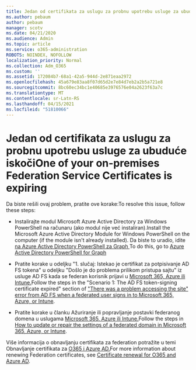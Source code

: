 ```yaml
---
title: Jedan od certifikata za uslugu za probnu upotrebu usluge za ubuduće iskoči
ms.author: pebaum
author: pebaum
manager: scotv
ms.date: 04/21/2020
ms.audience: Admin
ms.topic: article
ms.service: o365-administration
ROBOTS: NOINDEX, NOFOLLOW
localization_priority: Normal
ms.collection: Adm_O365
ms.custom: ''
ms.assetid: 172084b7-68a1-42a5-944d-2e871eaa2972
ms.openlocfilehash: 45a679e83aa8f07d65d2e7e84d7eb2a2b5a721e8
ms.sourcegitcommit: 8bc60ec34bc1e40685e3976576e04a2623f63a7c
ms.translationtype: MT
ms.contentlocale: sr-Latn-RS
ms.lasthandoff: 04/15/2021
ms.locfileid: "51810066"
---
```

# <a name="one-of-your-on-premises-federation-service-certificates-is-expiring"></a><span data-ttu-id="7d6bb-102">Jedan od certifikata za uslugu za probnu upotrebu usluge za ubuduće iskoči</span><span class="sxs-lookup"><span data-stu-id="7d6bb-102">One of your on-premises Federation Service Certificates is expiring</span></span>

<span data-ttu-id="7d6bb-103">Da biste rešili ovaj problem, pratite ove korake:</span><span class="sxs-lookup"><span data-stu-id="7d6bb-103">To resolve this issue, follow these steps:</span></span>
  
- <span data-ttu-id="7d6bb-104">Instalirajte modul Microsoft Azure Active Directory za Windows PowerShell na računaru (ako modul nije već instaliran).</span><span class="sxs-lookup"><span data-stu-id="7d6bb-104">Install the Microsoft Azure Active Directory Module for Windows PowerShell on the computer (if the module isn't already installed).</span></span> <span data-ttu-id="7d6bb-105">Da biste to uradio, idite [na Azure Active Directory PowerShell za Graph ](https://docs.microsoft.com/powershell/azure/active-directory/install-adv2?view=azureadps-2.0)</span><span class="sxs-lookup"><span data-stu-id="7d6bb-105">To do this, go to [Azure Active Directory PowerShell for Graph ](https://docs.microsoft.com/powershell/azure/active-directory/install-adv2?view=azureadps-2.0)</span></span>
    
- <span data-ttu-id="7d6bb-106">Pratite korake u odeljku "1. slučaj: Istekao je certifikat za potpisivanje AD FS tokena" u odeljku "Došlo je do problema prilikom pristupa sajtu" iz usluge AD FS kada se federan korisnik prijavi u [Microsoft 365, Azure ili Intune.](https://support.microsoft.com/help/2713898/there-was-a-problem-accessing-the-site-error-from-ad-fs-when-a-federat)</span><span class="sxs-lookup"><span data-stu-id="7d6bb-106">Follow the steps in the "Scenario 1: The AD FS token-signing certificate expired" section of ["There was a problem accessing the site" error from AD FS when a federated user signs in to Microsoft 365, Azure, or Intune](https://support.microsoft.com/help/2713898/there-was-a-problem-accessing-the-site-error-from-ad-fs-when-a-federat).</span></span>
    
- <span data-ttu-id="7d6bb-107">Pratite korake u članku Ažuriranje ili popravljanje postavki federanog domena u uslugama [Microsoft 365, Azure ili Intune.](https://support.microsoft.com/help/2647048/how-to-update-or-repair-the-settings-of-a-federated-domain-in-office-3)</span><span class="sxs-lookup"><span data-stu-id="7d6bb-107">Follow the steps in [How to update or repair the settings of a federated domain in Microsoft 365, Azure, or Intune](https://support.microsoft.com/help/2647048/how-to-update-or-repair-the-settings-of-a-federated-domain-in-office-3).</span></span>
    
<span data-ttu-id="7d6bb-108">Više informacija o obnavljanju certifikata za federation potražite u temi Obnavljanje certifikata za [O365 i Azure AD.](https://docs.microsoft.com/azure/active-directory/connect/active-directory-aadconnect-o365-certs)</span><span class="sxs-lookup"><span data-stu-id="7d6bb-108">For more information about renewing Federation certificates, see [Certificate renewal for O365 and Azure AD](https://docs.microsoft.com/azure/active-directory/connect/active-directory-aadconnect-o365-certs).</span></span>
  

